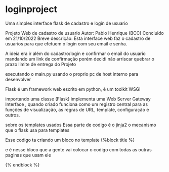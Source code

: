 # loginproject
Uma simples interface flask de cadastro e login de usuario


Projeto Web de cadastro de usuario 
Autor: Pablo Henrique (BCC)
Concluido em 21/10/2022
Breve descrição:
    Esta interface web faz o cadastro de usuarios para que efetuem o login com seu email e senha.

A ideia era ir além do cadastro/login e confirmar o email do usuario mandando um link de confirmação
porém decidi não arriscar quebrar o prazo limite de entrega do Projeto

executando o main.py usando o proprio pc de host interno para desenvolver

Flask é um framework web escrito em python, é um toolkit WSGI


importando uma classe (Flask) implementa uma Web Server Gateway Interface , quando criado funciona
como um registro central para as funções de visualização, as regras de URL, template, configuração 
 e outros.

sobre os templates usados
Essa parte de codigo é o jinja2 o mecanismo que o flask usa para templates

Esse codigo ta criando um bloco no template 
{%block  title %}

e é nesse bloco que a gente vai colocar o codigo
com todas as outras paginas que usam ele

{% endblock %}
 

